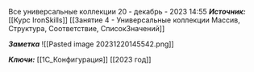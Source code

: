 
Все универсальные коллекции
 20 - декабрь - 2023  14:55 
***Источник:***  [[Курс IronSkills]] [[Занятие 4 - Универсальные коллекции Массив, Структура, Соответствие, СписокЗначений]]

***Заметка*** 
![[Pasted image 20231220145542.png]]

***Ключи:*** [[1С_Конфигурация]] [[2023 год]]